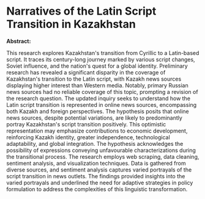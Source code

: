 # Narratives of the Latin Script Transition in Kazakhstan
**Abstract:** 

This research explores Kazakhstan's transition from Cyrillic to a Latin-based script. It traces its century-long journey marked by various script changes, Soviet influence, and the nation's quest for a global identity.
Preliminary research has revealed a significant disparity in the coverage of Kazakhstan's transition to the Latin script, with Kazakh news sources displaying higher interest than Western media. Notably, primary Russian news sources had no reliable coverage of this topic, prompting a revision of the research question. The updated inquiry seeks to understand how the Latin script transition is represented in online news sources, encompassing both Kazakh and foreign perspectives. The hypothesis posits that online news sources, despite potential variations, are likely to predominantly portray Kazakhstan's script transition positively. This optimistic representation may emphasize contributions to economic development, reinforcing Kazakh identity, greater independence, technological adaptability, and global integration. The hypothesis acknowledges the possibility of expressions conveying unfavourable characterizations during the transitional process.
The research employs web scraping, data cleaning, sentiment analysis, and visualization techniques. Data is gathered from diverse sources, and sentiment analysis captures varied portrayals of the script transition in news outlets.
The findings provided insights into the varied portrayals and underlined the need for adaptive strategies in policy formulation to address the complexities of this linguistic transformation.
